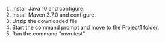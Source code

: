 1) Install Java 10 and configure.
2) Install Maven 3.7.0 and configure.
3) Unzip the downloaded file
4) Start the command prompt and move to the Project1 folder.
5) Run the command "mvn test"
